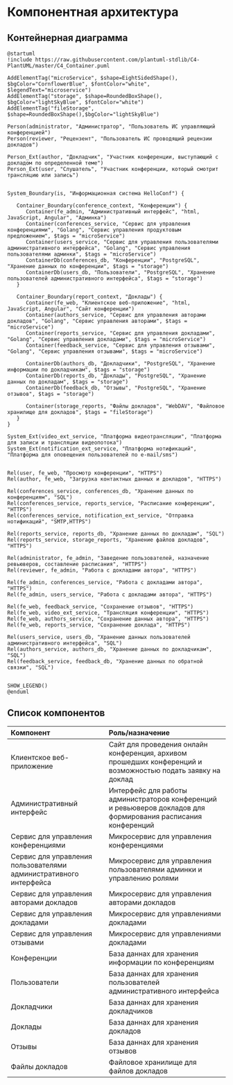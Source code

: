 # Компонентная архитектура
<!-- Состав и взаимосвязи компонентов системы между собой и внешними системами с указанием протоколов, ключевые технологии, используемые для реализации компонентов.
Диаграмма контейнеров C4 и текстовое описание. 
Подробнее: https://confluence.mts.ru/pages/viewpage.action?pageId=375783368
-->
## Контейнерная диаграмма


```plantuml
@startuml
!include https://raw.githubusercontent.com/plantuml-stdlib/C4-PlantUML/master/C4_Container.puml

AddElementTag("microService", $shape=EightSidedShape(), $bgColor="CornflowerBlue", $fontColor="white", $legendText="microservice")
AddElementTag("storage", $shape=RoundedBoxShape(), $bgColor="lightSkyBlue", $fontColor="white")
AddElementTag("fileStorage", $shape=RoundedBoxShape(),$bgColor="lightSkyBlue")

Person(administrator, "Администратор", "Пользователь ИС управляющий конференцией")
Person(reviewer, "Рецензент", "Пользователь ИС проводящий рецензии докладов")

Person_Ext(author, "Докладчик", "Участник конференции, выступающий c докладом по определенной теме")
Person_Ext(user, "Слушатель", "Участник конференции, который смотрит трансляцию или запись")


System_Boundary(is, "Информационная система HelloConf") {

   Container_Boundary(conference_context, "Конференции") {
      Container(fe_admin, "Административный интерфейс", "html, JavaScript, Angular", "Админка")
      Container(conferences_service, "Сервис для управления конференциями", "Golang", "Сервис управления продуктовым предложением", $tags = "microService")
      Container(users_service, "Сервис для управления пользователями административного интерфейса", "Golang", "Сервис управления пользователями админки", $tags = "microService")
      ContainerDb(conferences_db, "Конференции", "PostgreSQL", "Хранение данных по конференции", $tags = "storage")
      ContainerDb(users_db, "Пользователи", "PostgreSQL", "Хранение пользователей административного интерфейса", $tags = "storage")
   }

   Container_Boundary(report_context, "Доклады") {
      Container(fe_web, "Клиентское веб-приложение", "html, JavaScript, Angular", "Сайт конференции")
      Container(authors_service, "Сервис для управления авторами докладов", "Golang", "Сервис управления авторами", $tags = "microService")
      Container(reports_service, "Сервис для управления докладами", "Golang", "Сервис управления докладами", $tags = "microService")
      Container(feedback_service, "Сервис для управления отзывами", "Golang", "Сервис управления отзывами", $tags = "microService")

      ContainerDb(authors_db, "Докладчики", "PostgreSQL", "Хранение информации по докладчикам", $tags = "storage")
      ContainerDb(reports_db, "Доклады", "PostgreSQL", "Хранение данных по докладам", $tags = "storage")
      ContainerDb(feedback_db, "Отзывы", "PostgreSQL", "Хранение отзывов", $tags = "storage")

      Container(storage_reports, "Файлы докладов", "WebDAV", "Файловое хранилище для докладов", $tags = "fileStorage")
   }
}

System_Ext(video_ext_service, "Платформа видеотрансляции", "Платформа для записи и трансляции видеопотока")
System_Ext(notification_ext_service, "Платформа нотификаций", "Платформа для оповещения пользователей по e-mail/sms")


Rel(user, fe_web, "Просмотр конференции", "HTTPS")
Rel(author, fe_web, "Загрузка контактных данных и докладов", "HTTPS")

Rel(conferences_service, conferences_db, "Хранение данных по конференциям", "SQL")
Rel(conferences_service, reports_service, "Расписание конференции", "HTTPS")
Rel(conferences_service, notification_ext_service, "Отправка нотификаций", "SMTP,HTTPS")

Rel(reports_service, reports_db, "Хранение данных по докладам", "SQL")
Rel(reports_service, storage_reports, "Хранение файлов докладов", "HTTPS")

Rel(administrator, fe_admin, "Заведение пользователей, назначение ревьюверов, составление расписания", "HTTPS")
Rel(reviewer, fe_admin, "Работа с докладами автора", "HTTPS")

Rel(fe_admin, conferences_service, "Работа с докладами автора", "HTTPS")
Rel(fe_admin, users_service, "Работа с докладами автора", "HTTPS")

Rel(fe_web, feedback_service, "Сохранение отзывов", "HTTPS")
Rel(fe_web, video_ext_service, "Трансляция конференции", "HTTPS")
Rel(fe_web, authors_service, "Сохранение данных автора", "HTTPS")
Rel(fe_web, reports_service, "Сохранение доклада", "HTTPS")

Rel(users_service, users_db, "Хранение данных пользователей административного интерфейса", "SQL")
Rel(authors_service, authors_db, "Хранение данных по докладчикам", "SQL")
Rel(feedback_service, feedback_db, "Хранение данных по обратной связки", "SQL")


SHOW_LEGEND()
@enduml
```


## Список компонентов
| Компонент             | Роль/назначение                  |
|:----------------------|:---------------------------------|
| Клиентское веб-приложение | Сайт для проведения онлайн конференция, архивом прошедших конференций и возможностью подать заявку на доклад |
| Административный интерфейс | Интерфейс для работы администраторов конференций и ревьюверов докладов для формирования расписания конференций |
| Сервис для управления конференциями | Микросервис для управления конференциями |
| Сервис для управления пользователями административного интерфейса | Микросервис для управления пользователями админки и управлению ролями |
| Сервис для управления авторами докладов | Микросервис для управления авторами докладов |
| Сервис для управления докладами | Микросервис для управлениями докладами |
| Сервис для управления отзывами | Микросервис для управлениями докладами |
| Конференции | База даннах для хранения информации по конференциям  |
| Пользователи | База даннах для хранения пользователей административного интерфейса |
| Докладчики | База даннах для хранения докладчиков |
| Доклады | База даннах для хранения докладов |
| Отзывы | База даннах для хранения отзывов |
| Файлы докладов | Файловое хранилище для файлов докладов |
